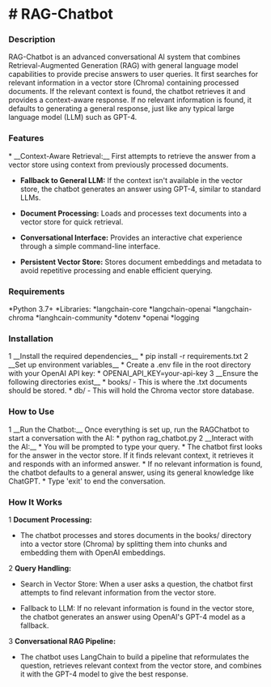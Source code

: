 <h1> # RAG-Chatbot</h1>
<h3>Description </h3>
RAG-Chatbot is an advanced conversational AI system that combines Retrieval-Augmented Generation (RAG) with general language model capabilities to provide precise answers to user queries. It first searches for relevant information in a vector store (Chroma) containing processed documents. If the relevant context is found, the chatbot retrieves it and provides a context-aware response. If no relevant information is found, it defaults to generating a general response, just like any typical large language model (LLM) such as GPT-4.

<h3> Features </h3>
* __Context-Aware Retrieval:__ First attempts to retrieve the answer from a vector store using context from previously processed documents.

* __Fallback to General LLM:__ If the context isn't available in the vector store, the chatbot generates an answer using GPT-4, similar to standard LLMs.

* __Document Processing:__ Loads and processes text documents into a vector store for quick retrieval.

* __Conversational Interface:__ Provides an interactive chat experience through a simple command-line interface.

* __Persistent Vector Store:__ Stores document embeddings and metadata to avoid repetitive processing and enable efficient querying.

<h3> Requirements</h3>
*Python 3.7+
*Libraries:
*langchain-core
*langchain-openai
*langchain-chroma
*langhcain-community
*dotenv
*openai
*logging

<h3>Installation</h3>
1 __Install the required dependencies__
  * pip install -r requirements.txt
2 __Set up environment variables__
  * Create a .env file in the root directory with your OpenAI API key:
  * OPENAI_API_KEY=your-api-key
3 __Ensure the following directories exist__
 * books/ - This is where the .txt documents should be stored.
 * db/ - This will hold the Chroma vector store database.
<h3>How to Use </h3>
1 __Run the Chatbot:__ Once everything is set up, run the RAGChatbot to start a conversation with the AI:
 * python rag_chatbot.py
2 __Interact with the AI:__
 * You will be prompted to type your query.
 * The chatbot first looks for the answer in the vector store. If it finds relevant context, it retrieves it and responds with an informed answer.
 * If no relevant information is found, the chatbot defaults to a general answer, using its general knowledge like ChatGPT.
 * Type 'exit' to end the conversation.

<h3> How It Works </h3>

1 __Document Processing:__
 * The chatbot processes and stores documents in the books/ directory into a vector store (Chroma) by splitting them into chunks and embedding them with OpenAI embeddings.
   
2 __Query Handling:__

 * Search in Vector Store: When a user asks a question, the chatbot first attempts to find relevant information from the vector store.

 * Fallback to LLM: If no relevant information is found in the vector store, the chatbot generates an answer using OpenAI's GPT-4 model as a fallback.

3 __Conversational RAG Pipeline:__

 * The chatbot uses LangChain to build a pipeline that reformulates the question, retrieves relevant context from the vector store, and combines it with the GPT-4 model to give the best response.



